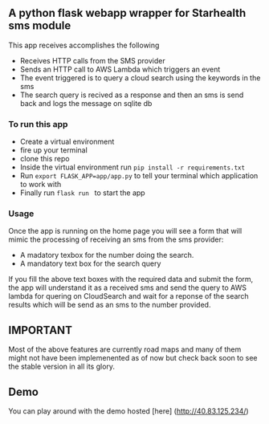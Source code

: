 ## A python flask webapp wrapper for Starhealth sms module

This app receives accomplishes the following
* Receives HTTP calls from the SMS provider
* Sends an HTTP call to AWS Lambda which triggers an event
* The event triggered is to query a cloud search using the keywords in the sms
* The search query is recived as a response and then an sms is send back and logs the message on sqlite db

### To run this app
* Create a virtual environment
* fire up your terminal
* clone this repo
* Inside the virtual environment run `pip install -r requirements.txt`
* Run ` export FLASK_APP=app/app.py ` to tell your terminal which application to work with
* Finally run `flask run ` to start the app

### Usage
Once the app is running on the home page you will see a form that will mimic the processing of receiving an sms from the sms provider:
* A madatory texbox for the number doing the search.
* A mandatory text box for the search query

If you fill the above text boxes with the required data and submit the form, the app will understand it as a received sms and send the query to AWS lambda for quering on CloudSearch and wait for a reponse of the search results which will be send as an sms to the number provided.

## IMPORTANT
Most of the above features are currently road maps and many of them might not have been implemenented as of now but check back soon to see the stable version in all its glory.

## Demo
You can play around with the demo hosted [here] (http://40.83.125.234/)
